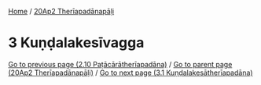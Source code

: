 
[Home](/) / [20Ap2 Therīapadānapāḷi](../20Ap2.md)

# 3 Kuṇḍalakesīvagga


[Go to previous page (2.10 Paṭācārātherīapadāna)](2/2.10.md) / [Go to parent page (20Ap2 Therīapadānapāḷi)](0.md) / [Go to next page (3.1 Kuṇḍalakesātherīapadāna)](3/3.1.md)


